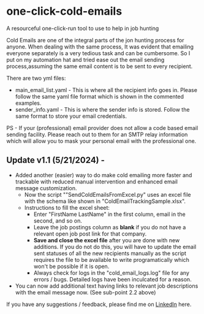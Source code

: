 # one-click-cold-emails
A resourceful one-click-run tool to use to help in job hunting

Cold Emails are one of the integral parts of the jon hunting process for anyone. When dealing with the same process, It was evident that emailing everyone separately is a very tedious task and can be cumbersome. So I put on my automation hat and tried ease out the email sending process,assuming the same email content is to be sent to every recipient.

There are two yml files:
- main_email_list.yaml - This is where all the recipient info goes in. Please follow the same yaml file format which is shown in the commented examples.
- sender_info.yaml - This is where the sender info is stored. Follow the same format to store your email credentials.


PS - If your (professional) email provider does not allow a code based email sending facility. Please reach out to them for an SMTP relay information which will allow you to mask your personal email with the professional one.


## Update v1.1 (5/21/2024) - 

- Added another (easier) way to do make cold emailing more faster and trackable with reduced manual intervention and enhanced email message customization.
  - Now the script ""SendColdEmailsFromExcel.py" uses an excel file with the schema like shown in "ColdEmailTrackingSample.xlsx".
  - Instructions to fill the excel sheet:
    - Enter "FirstName <space> LastName" in the first column, email in the second, and so on.
    - Leave the job postings column as **blank** if you do not have a relevant open job post link for that company.
    - **Save and close the excel file** after you are done with new additions. If you do not do this, you will have to update the email sent statuses of all the new recipients manually as the script requires the file to be available to write programatically which won't be possible if it is open.
    - Always check for logs in the "cold_email_logs.log" file for any errors / bugs. Detailed logs have been inculcated for a reason.
- You can now add additional text having links to relevant job descriptions with the email message now. (See sub-point 2.2 above)

If you have any suggestions / feedback, please find me on [LinkedIn](https://www.linkedin.com/in/attharvaj3147/) here.
